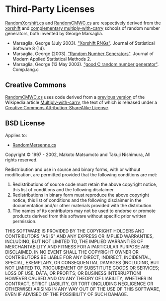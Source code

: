 ﻿Third-Party Licenses
====================

[RandomXorshift.cs](URandomGen/RandomXorshift.cs) and [RandomCMWC.cs](URandomGen/RandomCMWC.cs) are respectively derived from the [xorshift](http://en.wikipedia.org/wiki/Xorshift) and [complementary multiply-with-carry](http://en.wikipedia.org/wiki/Multiply-with-carry) schools of random number generators, both invented by George Marsaglia.

* Marsaglia, George (July 2003). ["Xorshift RNGs"](http://www.jstatsoft.org/v08/i14/paper). Journal of Statistical Software 8 (14).
* Marsaglia, George (2003). ["Random Number Generators"](http://digitalcommons.wayne.edu/cgi/viewcontent.cgi?article=1725&context=jmasm). Journal of Modern Applied Statistical Methods 2.
* Marsaglia, George (13 May 2003). ["good C random number generator"](https://groups.google.com/d/msg/comp.lang.C/qZFQgKRCQGg/rmPkaRHqxOMJ). Comp.lang.c

Creative Commons
----------------
[RandomCMWC.cs](URandomGen/RandomCMWC.cs) uses code derived from a [previous version](http://en.wikipedia.org/w/index.php?title=Multiply-with-carry&oldid=635182796#Implementation) of the Wikipedia article [Multiply-with-carry](http://en.wikipedia.org/wiki/Multiply-with-carry), the text of which is released under a [Creative Commons Attribution-ShareAlike License](http://en.wikipedia.org/wiki/Wikipedia:Text_of_Creative_Commons_Attribution-ShareAlike_3.0_Unported_License).

BSD License
-----------

Applies to:
* [RandomMersenne.cs](URandomGen/RandomMersenne.cs)

Copyright © 1997 - 2002, Makoto Matsumoto and Takuji Nishimura,
All rights reserved.

Redistribution and use in source and binary forms, with or without modification,
are permitted provided that the following conditions are met:

1. Redistributions of source code must retain the above copyright notice, this
   list of conditions and the following disclaimer. 
2. Redistributions in binary form must reproduce the above copyright notice,
   this list of conditions and the following disclaimer in the documentation
   and/or other materials provided with the distribution.
3. The names of its contributors may not be used to endorse or promote 
   products derived from this software without specific prior written 
   permission.

THIS SOFTWARE IS PROVIDED BY THE COPYRIGHT HOLDERS AND CONTRIBUTORS "AS IS" AND
ANY EXPRESS OR IMPLIED WARRANTIES, INCLUDING, BUT NOT LIMITED TO, THE IMPLIED
WARRANTIES OF MERCHANTABILITY AND FITNESS FOR A PARTICULAR PURPOSE ARE
DISCLAIMED. IN NO EVENT SHALL THE COPYRIGHT OWNER OR CONTRIBUTORS BE LIABLE FOR
ANY DIRECT, INDIRECT, INCIDENTAL, SPECIAL, EXEMPLARY, OR CONSEQUENTIAL DAMAGES
(INCLUDING, BUT NOT LIMITED TO, PROCUREMENT OF SUBSTITUTE GOODS OR SERVICES;
LOSS OF USE, DATA, OR PROFITS; OR BUSINESS INTERRUPTION) HOWEVER CAUSED AND
ON ANY THEORY OF LIABILITY, WHETHER IN CONTRACT, STRICT LIABILITY, OR TORT
(INCLUDING NEGLIGENCE OR OTHERWISE) ARISING IN ANY WAY OUT OF THE USE OF THIS
SOFTWARE, EVEN IF ADVISED OF THE POSSIBILITY OF SUCH DAMAGE.
